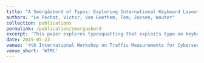 ```yaml
---
title: "A Smörgåsbord of Typos: Exploring International Keyboard Layout Typosquatting"
authors: "Le Pochat, Victor; Van Goethem, Tom; Joosen, Wouter"
collection: publications
permalink: /publication/smorgasbord
excerpt: 'This paper explores typosquatting that exploits typo on keyboard layouts other than the standard US English layout.'
date: 2019-05-23
venue: '4th International Workshop on Traffic Measurements for Cybersecurity'
venue_short: 'WTMC'
---
```

